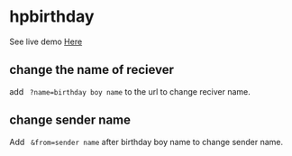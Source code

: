 # hpbirthday

See live demo <a href="https://rahulsinghgaur.github.io/happybirthday/" target="_blanck">Here</a>

## change the name of reciever

add ``` ?name=birthday boy name``` to the url to change reciver name.

## change sender name

Add ``` &from=sender name``` after birthday boy name to change sender name.
